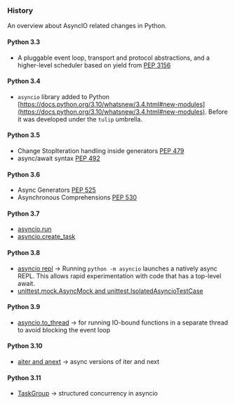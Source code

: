 ### History

An overview about AsyncIO related changes in Python.

#### Python 3.3
* A pluggable event loop, transport and protocol abstractions, and a higher-level scheduler based on yield from [PEP 3156](https://peps.python.org/pep-3156/)

#### Python 3.4
* `asyncio` library added to Python [https://docs.python.org/3.10/whatsnew/3.4.html#new-modules](https://docs.python.org/3.10/whatsnew/3.4.html#new-modules). Before it was developed under the `tulip` umbrella.

#### Python 3.5
* Change StopIteration handling inside generators [PEP 479](https://peps.python.org/pep-0479/)
* async/await syntax [PEP 492](https://peps.python.org/pep-0492/)

#### Python 3.6
* Async Generators [PEP 525](https://peps.python.org/pep-0525/)
* Asynchronous Comprehensions [PEP 530](https://peps.python.org/pep-0530/)

#### Python 3.7
* [asyncio.run](https://docs.python.org/3.10/library/asyncio-task.html#asyncio.run)
* [asyncio.create_task](https://docs.python.org/3.10/library/asyncio-task.html#asyncio.to_thread)

#### Python 3.8
* [asyncio repl](https://github.com/python/cpython/issues/81209) -> Running `python -m asyncio` launches a natively async REPL. This allows rapid experimentation with code that has a top-level await.
* [unittest.mock.AsyncMock and unittest.IsolatedAsyncioTestCase](https://docs.python.org/3/whatsnew/3.8.html#unittest)

#### Python 3.9
* [asyncio.to_thread](https://docs.python.org/3.10/library/asyncio-task.html#asyncio.to_thread) -> for running IO-bound functions in a separate thread to avoid blocking the event loop

#### Python 3.10
* [aiter and anext](https://github.com/python/cpython/issues/76042) -> async versions of iter and next

#### Python 3.11
* [TaskGroup](https://docs.python.org/3.11/library/asyncio-task.html#task-groups) -> structured concurrency in asyncio


